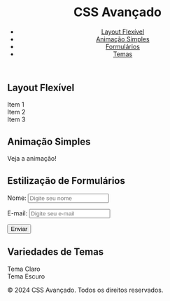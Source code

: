 <!DOCTYPE html>
<html lang="pt-BR">
<head>
    <meta charset="UTF-8">
    <meta name="viewport" content="width=device-width, initial-scale=1.0">
    <title>CSS Avançado</title>
    <link rel="stylesheet" href="styles/main.css">
</head>
<body>
    <header>
        <h1>CSS Avançado</h1>
        <nav>
            <ul>
                <li><a href="#layout">Layout Flexível</a></li>
                <li><a href="#animacao">Animação Simples</a></li>
                <li><a href="#formularios">Formulários</a></li>
                <li><a href="#temas">Temas</a></li>
            </ul>
        </nav>
    </header>
    
  <main>
      <section id="layout">
            <h2>Layout Flexível</h2>
            <div class="container">
                <div class="item">Item 1</div>
                <div class="item">Item 2</div>
                <div class="item">Item 3</div>
            </div>
        </section>
        
      

<section id="animacao">
            <h2>Animação Simples</h2>
            <div class="animated-element">Veja a animação!</div>
      </section>
        
      

<section id="formularios">
            <h2>Estilização de Formulários</h2>
            <form>
                <label for="nome">Nome:</label>
                <input type="text" id="nome" name="nome" placeholder="Digite seu nome">
                
            
<label for="email">E-mail:</label>
        <input type="email" id="email" name="email" placeholder="Digite seu e-mail">
                
   <button type="submit">Enviar</button>
            </form>
        </section>
        
<section id="temas">
            <h2>Variedades de Temas</h2>
            <div class="theme-example light-theme">Tema Claro</div>
            <div class="theme-example dark-theme">Tema Escuro</div>
        </section>
    </main>
    
  <footer>
        <p>&copy; 2024 CSS Avançado. Todos os direitos reservados.</p>
    </footer>
</body>
</html>
